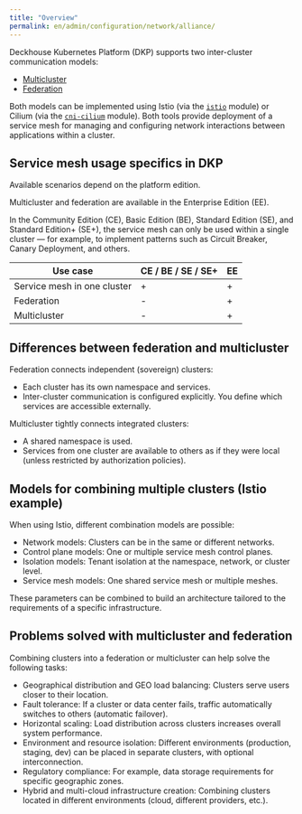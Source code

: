 ```yaml
---
title: "Overview"
permalink: en/admin/configuration/network/alliance/
---
```


Deckhouse Kubernetes Platform (DKP) supports two inter-cluster communication models:

- [Multicluster](../alliance/multicluster.html)
- [Federation](../alliance/federation.html)

Both models can be implemented using Istio (via the [`istio`](/modules/istio/) module) or Cilium (via the [`cni-cilium`](/modules/cni-cilium/) module).
Both tools provide deployment of a service mesh for managing and configuring network interactions between applications within a cluster.

## Service mesh usage specifics in DKP

Available scenarios depend on the platform edition.

Multicluster and federation are available in the Enterprise Edition (EE).

In the Community Edition (CE), Basic Edition (BE), Standard Edition (SE), and Standard Edition+ (SE+),
the service mesh can only be used within a single cluster — for example, to implement patterns such as Circuit Breaker,
Canary Deployment, and others.

| Use case | СE / BE / SE / SE+  | EE |
|----------|---------------------|----|
| Service mesh in one cluster | +  | +  |
| Federation                  | -  | +  |
| Multicluster                | -  | +  |

## Differences between federation and multicluster

Federation connects independent (sovereign) clusters:

- Each cluster has its own namespace and services.
- Inter-cluster communication is configured explicitly.
  You define which services are accessible externally.

Multicluster tightly connects integrated clusters:

- A shared namespace is used.
- Services from one cluster are available to others as if they were local (unless restricted by authorization policies).

## Models for combining multiple clusters (Istio example)

When using Istio, different combination models are possible:

- Network models: Clusters can be in the same or different networks.
- Control plane models: One or multiple service mesh control planes.
- Isolation models: Tenant isolation at the namespace, network, or cluster level.
- Service mesh models: One shared service mesh or multiple meshes.

These parameters can be combined to build an architecture tailored to the requirements of a specific infrastructure.

## Problems solved with multicluster and federation

Combining clusters into a federation or multicluster can help solve the following tasks:

- Geographical distribution and GEO load balancing: Clusters serve users closer to their location.
- Fault tolerance: If a cluster or data center fails, traffic automatically switches to others (automatic failover).
- Horizontal scaling: Load distribution across clusters increases overall system performance.
- Environment and resource isolation: Different environments (production, staging, dev) can be placed in separate clusters,
  with optional interconnection.
- Regulatory compliance: For example, data storage requirements for specific geographic zones.
- Hybrid and multi-cloud infrastructure creation: Combining clusters located in different environments
  (cloud, different providers, etc.).

